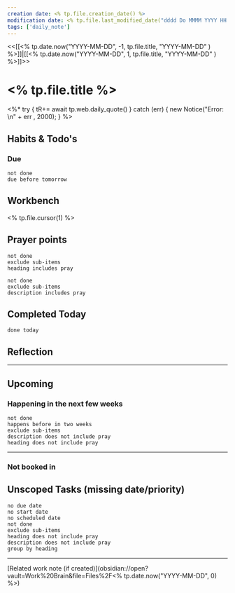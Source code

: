 ```yaml
---
creation date: <% tp.file.creation_date() %>
modification date: <% tp.file.last_modified_date("dddd Do MMMM YYYY HH:mm:ss") %>
tags: ['daily_note']
---
```


<<[[<% tp.date.now("YYYY-MM-DD", -1, tp.file.title, "YYYY-MM-DD" ) %>]]|[[<% tp.date.now("YYYY-MM-DD", 1, tp.file.title, "YYYY-MM-DD" ) %>]]>>

# <% tp.file.title %>

<%*
    try {
        tR+= await tp.web.daily_quote()
    } catch (err) {
        new Notice("Error: \n" + err , 2000);
    }
%>

## Habits & Todo's

### Due
```tasks
not done
due before tomorrow
```

## Workbench

<% tp.file.cursor(1) %>





## Prayer points 
```tasks
not done
exclude sub-items
heading includes pray
```
```tasks
not done
exclude sub-items
description includes pray
```

## Completed Today
```tasks
done today

```

## Reflection






---
## Upcoming
### Happening in the next few weeks
```tasks
not done
happens before in two weeks
exclude sub-items
description does not include pray
heading does not include pray
```
---
### Not booked in 
## Unscoped Tasks (missing date/priority)
```tasks
no due date
no start date
no scheduled date
not done
exclude sub-items
heading does not include pray
description does not include pray
group by heading
```



--- 
[Related work note (if created)](obsidian://open?vault=Work%20Brain&file=Files%2F<% tp.date.now("YYYY-MM-DD", 0) %>)
